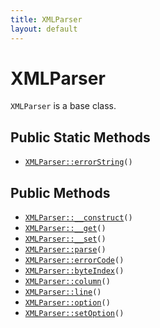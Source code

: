 ```yaml
---
title: XMLParser
layout: default
---
```


# XMLParser

<code>XMLParser</code> is a base class.

## Public Static Methods

* <code><a href="XMLParser%3A%3AerrorString">XMLParser::errorString</a>()</code>

## Public Methods

* <code><a href="XMLParser%3A%3A__construct">XMLParser::__construct</a>()</code>
* <code><a href="XMLParser%3A%3A__get">XMLParser::__get</a>()</code>
* <code><a href="XMLParser%3A%3A__set">XMLParser::__set</a>()</code>
* <code><a href="XMLParser%3A%3Aparse">XMLParser::parse</a>()</code>
* <code><a href="XMLParser%3A%3AerrorCode">XMLParser::errorCode</a>()</code>
* <code><a href="XMLParser%3A%3AbyteIndex">XMLParser::byteIndex</a>()</code>
* <code><a href="XMLParser%3A%3Acolumn">XMLParser::column</a>()</code>
* <code><a href="XMLParser%3A%3Aline">XMLParser::line</a>()</code>
* <code><a href="XMLParser%3A%3Aoption">XMLParser::option</a>()</code>
* <code><a href="XMLParser%3A%3AsetOption">XMLParser::setOption</a>()</code>

